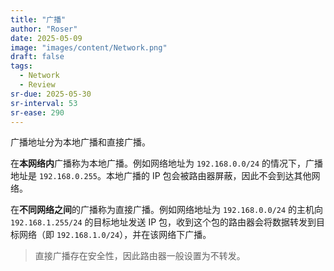 ```yaml
---
title: "广播"
author: "Roser"
date: 2025-05-09
image: "images/content/Network.png"
draft: false
tags:
  - Network
  - Review
sr-due: 2025-05-30
sr-interval: 53
sr-ease: 290
---
```

广播地址分为本地广播和直接广播。

在**本网络内**广播称为本地广播。例如网络地址为 `192.168.0.0/24` 的情况下，广播地址是 `192.168.0.255`。本地广播的 IP 包会被路由器屏蔽，因此不会到达其他网络。

在**不同网络之间**的广播称为直接广播。例如网络地址为 `192.168.0.0/24` 的主机向 `192.168.1.255/24` 的目标地址发送 IP 包，收到这个包的路由器会将数据转发到目标网络（即 `192.168.1.0/24`），并在该网络下广播。

> 直接广播存在安全性，因此路由器一般设置为不转发。